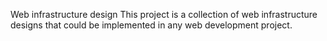 Web infrastructure design
This project is a collection of web infrastructure designs that could be implemented in any web development project.
